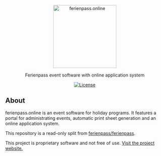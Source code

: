 <div align="center">
  <p><a href="https://ferienpass.online/" target="_blank"><img src="https://ferienpass.online/images/ferienpass-logo.svg" width="200" alt="ferienpass.online"></a></p>
  <p>Ferienpass event software with online application system</p>
  <div>

  [![License](https://img.shields.io/badge/license-proprietary-important)](LICENSE)

  </div>
</div>

## About

ferienpass.online is an event software for holiday programs. It features a portal for administrating events,
automatic print sheet generation and an online application system.

This repository is a read-only split from [ferienpass/ferienpass](https://github.com/ferienpass/ferienpass).

This project is proprietary software and not free of use. [Visit the project website.][website]

[website]: https://ferienpass.online
